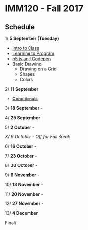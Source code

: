 # IMM120 - Fall 2017

## Schedule

 1/ **5 September (Tuesday)**
 - [Intro to Class](00-Intro-to-Class/)
 - [Learning to Program](01-Learning-to-Program/)
 - [p5.js and Codepen](02-p5js-and-Codepen/)
 - [Basic Drawing](03-Basic-Drawing/)
   - Drawing on a Grid
   - Shapes
   - Colors

 2/ **11 September**
 - [Conditionals](04-Conditionals/)

 3/ **18 September** -

 4/ **25 September** -

 5/ **2 October** -

 *X/ 9 October - Off for Fall Break*

 6/ **16 October** -

 7/ **23 October** -

 8/ **30 October** -

 9/ **6 November** -

10/ **13 November** -

11/ **20 November** -

12/ **27 November** -

13/ **4 December**

Final/
